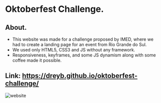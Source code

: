 # Oktoberfest Challenge.

## About.
- This website was made for a challenge proposed by IMED, where we had to create a landing page for an event from Rio Grande do Sul.
- We used only HTML5, CSS3 and JS without any framework.
- Responsiveness, keyframes, and some JS dynamism along with some coffee made it possible.

## Link: https://dreyb.github.io/oktoberfest-challenge/

![website](https://user-images.githubusercontent.com/79692874/133488666-762275a0-876c-4c06-b598-44be65f15e82.png)
